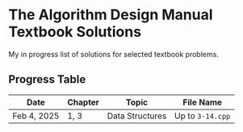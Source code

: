 # The Algorithm Design Manual Textbook Solutions

My in progress list of solutions for selected textbook problems.
## Progress Table

| Date        | Chapter | Topic                | File Name         |
|-------------|---------|----------------------|-------------------|
| Feb 4, 2025 | 1, 3    | Data Structures      | Up to `3-14.cpp`  |

